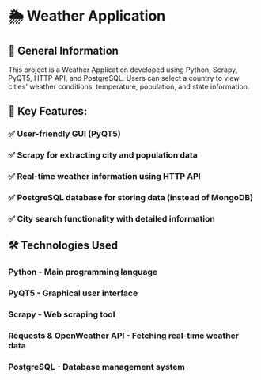 # 🌦 Weather Application 
## 📌 General Information


This project is a Weather Application developed using Python, Scrapy, PyQT5, HTTP API, and PostgreSQL. Users can select a country to view cities' weather conditions, temperature, population, and state information.


## 📌 Key Features:
### ✅ User-friendly GUI (PyQT5)
### ✅ Scrapy for extracting city and population data
### ✅ Real-time weather information using HTTP API
### ✅ PostgreSQL database for storing data (instead of MongoDB)
### ✅ City search functionality with detailed information

## 🛠 Technologies Used
### Python - Main programming language
### PyQT5 - Graphical user interface
### Scrapy - Web scraping tool
### Requests & OpenWeather API - Fetching real-time weather data
### PostgreSQL - Database management system 
